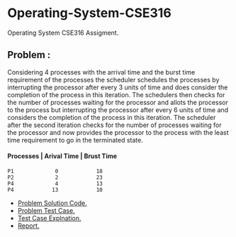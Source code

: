 # Operating-System-CSE316
 Operating System CSE316 Assigment.
## Problem :
Considering 4 processes with the arrival time and the burst time requirement of the processes the scheduler schedules the processes by interrupting the processor after every 3 units of time and does consider the completion of the process in this iteration. The schedulers then checks for the number of processes waiting for the processor and allots the processor to the process but interrupting the processor after every 6 units of time and considers the completion of the process in this iteration. The scheduler after the second iteration checks for the number of processes waiting for the processor and now provides the processor to the process with the least time requirement to go in the terminated state.
 #### Processes     |       Arival Time      |       Brust Time
    P1             0            18
    P2             2            23
    P4             4            13
    P4            13            10

+ [Problem Solution Code.](Operating-System-CSE316/Operating_system_schedular_code.cpp) 
+ [Problem Test Case.](https://#) 
+ [Test Case Explnation.](https://#)
+ [Report.](https://https://github.com/vniranjan26/Operating-System-CSE316/blob/master/os_report.docx) 
